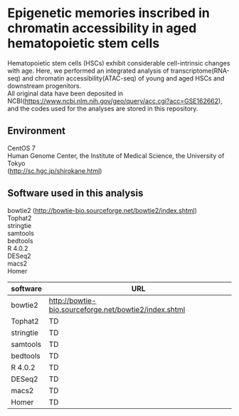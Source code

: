 # Epigenetic memories inscribed in chromatin accessibility in aged hematopoietic stem cells
Hematopoietic stem cells (HSCs) exhibit considerable cell-intrinsic changes with age. Here, we performed an integrated analysis of transcriptome(RNA-seq) and chromatin accessibility(ATAC-seq) of young and aged HSCs and downstream progenitors.  
All original data have been deposited in NCBI(https://www.ncbi.nlm.nih.gov/geo/query/acc.cgi?acc=GSE162662), and the codes used for the analyses are stored in this repository.

## Environment
CentOS 7  
Human Genome Center, the Institute of Medical Science, the University of Tokyo  
(http://sc.hgc.jp/shirokane.html)

## Software used in this analysis
bowtie2 (http://bowtie-bio.sourceforge.net/bowtie2/index.shtml)   
Tophat2  
stringtie  
samtools  
bedtools  
R 4.0.2  
DESeq2  
macs2  
Homer  

|  software  |  URL  |
| ---- | ---- |
|  bowtie2  |  http://bowtie-bio.sourceforge.net/bowtie2/index.shtml  |
|  Tophat2 |  TD  |
|  stringtie |  TD  |
|  samtools |  TD  |
|  bedtools |  TD  |
|  R 4.0.2  |  TD  |
|  DESeq2  |  TD  |
|  macs2  |  TD  |
|  Homer  |  TD  |
